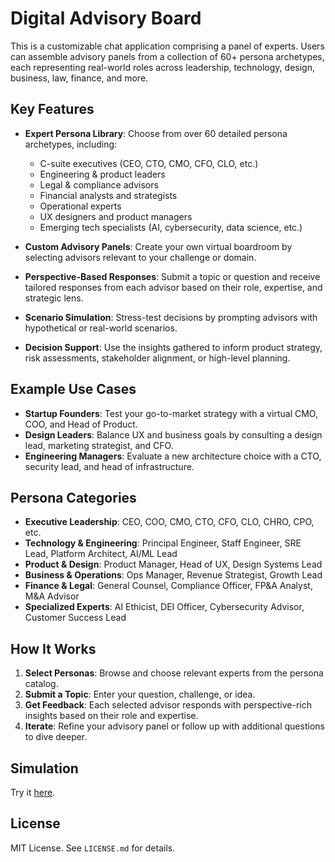# Digital Advisory Board

This is a customizable chat application comprising a panel of experts. Users can assemble advisory panels from a collection of 60+ persona archetypes, each representing real-world roles across leadership, technology, design, business, law, finance, and more.

## Key Features

- **Expert Persona Library**: Choose from over 60 detailed persona archetypes, including:
  - C-suite executives (CEO, CTO, CMO, CFO, CLO, etc.)
  - Engineering & product leaders
  - Legal & compliance advisors
  - Financial analysts and strategists
  - Operational experts
  - UX designers and product managers
  - Emerging tech specialists (AI, cybersecurity, data science, etc.)

- **Custom Advisory Panels**: Create your own virtual boardroom by selecting advisors relevant to your challenge or domain.

- **Perspective-Based Responses**: Submit a topic or question and receive tailored responses from each advisor based on their role, expertise, and strategic lens.

- **Scenario Simulation**: Stress-test decisions by prompting advisors with hypothetical or real-world scenarios.

- **Decision Support**: Use the insights gathered to inform product strategy, risk assessments, stakeholder alignment, or high-level planning.

## Example Use Cases

- **Startup Founders**: Test your go-to-market strategy with a virtual CMO, COO, and Head of Product.
- **Design Leaders**: Balance UX and business goals by consulting a design lead, marketing strategist, and CFO.
- **Engineering Managers**: Evaluate a new architecture choice with a CTO, security lead, and head of infrastructure.

## Persona Categories

- **Executive Leadership**: CEO, COO, CMO, CTO, CFO, CLO, CHRO, CPO, etc.
- **Technology & Engineering**: Principal Engineer, Staff Engineer, SRE Lead, Platform Architect, AI/ML Lead
- **Product & Design**: Product Manager, Head of UX, Design Systems Lead
- **Business & Operations**: Ops Manager, Revenue Strategist, Growth Lead
- **Finance & Legal**: General Counsel, Compliance Officer, FP&A Analyst, M&A Advisor
- **Specialized Experts**: AI Ethicist, DEI Officer, Cybersecurity Advisor, Customer Success Lead

## How It Works

1. **Select Personas**: Browse and choose relevant experts from the persona catalog.
2. **Submit a Topic**: Enter your question, challenge, or idea.
3. **Get Feedback**: Each selected advisor responds with perspective-rich insights based on their role and expertise.
4. **Iterate**: Refine your advisory panel or follow up with additional questions to dive deeper.

## Simulation

Try it [here](https://gh.io/digital-advisory-board).

## License

MIT License. See `LICENSE.md` for details.
